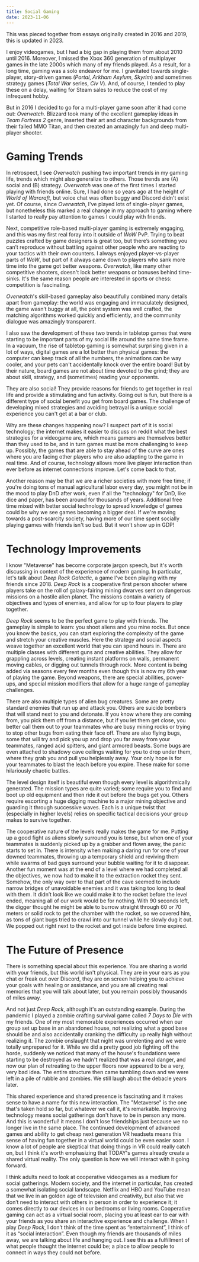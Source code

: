 ```yaml
---
title: Social Gaming 
date: 2023-11-06
---
```

This was pieced together from essays originally created in 2016 and 2019, this is updated in 2023. 

I enjoy videogames, but I had a big gap in playing them from about 2010 until 2016. Moreover, I missed the Xbox 360 generation of multiplayer games in the late 2000s which many of my friends played. As a result, for a long time, gaming was a solo endeavor for me. I gravitated towards single-player, story-driven games (*Portal*, *Arkham Asylum*, *Skyrim*) and sometimes strategy games (*Total War* series, *Civ V*). And, of course, I tended to play these on a delay, waiting for Steam sales to reduce the cost of my infrequent hobby. 

But in 2016 I decided to go for a multi-player game soon after it had come out: *Overwatch*. Blizzard took many of the excellent gameplay ideas in *Team Fortress 2* genre, inserted their art and character backgrounds from their failed MMO Titan, and then created an amazingly fun and deep multi-player shooter.

# Gaming Trends

In retrospect, I see *Overwatch* pushing two important trends in my gaming life, trends which might also generalize to others. Those trends are (A) social and (B) strategy.  *Overwatch* was one of the first times I started playing with friends online. Sure, I had done so years ago at the height of *World of Warcraft*, but voice chat was often buggy and Discord didn't exist yet. Of course, since *Overwatch*, I've played lots of single-player games, but nonetheless this marked a real change in my approach to gaming where I started to really pay attention to games I could play with friends. 

Next, competitive role-based multi-player gaming is extremely engaging, and this was my first real foray into it outside of _WoW_ PvP. Trying to beat puzzles crafted by game designers is great too, but there’s something you can’t reproduce without battling against other people who are reacting to your tactics with their own counters. I always enjoyed player-vs-player parts of *WoW*, but part of it always came down to players who sank more time into the game got better weapons. *Overwatch*, like many other competitive shooters, doesn't lock better weapons or bonuses behind time-sinks. It's the same reason people are interested in sports or chess: competition is fascinating. 

*Overwatch*'s skill-based gameplay also beautifully combined many details apart from gameplay: the world was engaging and immaculately designed, the game wasn’t buggy at all, the point system was well crafted, the matching algorithms worked quickly and efficiently, and the community dialogue was amazingly transparent. 

I also saw the development of these two trends in tabletop games that were starting to be important parts of my social life around the same time frame. In a vacuum, the rise of tabletop gaming is somewhat surprising given in a lot of ways, digital games are a lot better than physical games: the computer can keep track of all the numbers, the animations can be way cooler, and your pets can't accidentally knock over the entire board! But by their nature, board games are not about time devoted to the grind; they are about skill, strategy, and (sometimes) reading your opponents. 

They are also social! They provide reasons for friends to get together in real life and provide a stimulating and fun activity. Going out is fun, but there is a different type of social benefit you get from board games. The challenge of developing mixed strategies and avoiding betrayal is a unique social experience you can't get at a bar or club. 

Why are these  changes happening now? I suspect part of it is social technology; the internet makes it easier to discuss on reddit what the best strategies for a videogame are, which means gamers are themselves better than they used to be, and in turn games must be more challenging to keep up. Possibly, the games that are able to stay ahead of the curve are ones where you are facing other players who are also adapting to the game in real time. And of course, technology allows more live player interaction than ever before as internet connections improve. Let's come back to that. 

Another reason may be that we are a richer societies with more free time; if you're doing tons of manual agricultural labor every day, you might not be in the mood to play DnD after work, even if all the "technology" for DnD, like dice and paper, has been around for thousands of years. Additional free time mixed with better social technology to spread knowledge of games could be why we see games becoming a bigger deal. If we're moving towards a post-scarcity society, having more of our time spent socially playing games with friends isn't so bad. But it won't show up in GDP!

# Technology Improvements 

I know "Metaverse" has become corporate jargon speech, but it's worth discussing in context of the experience of modern gaming. In particular, let's talk about *Deep Rock Galactic*, a game I've been playing with my friends since 2018. _Deep Rock_ is a cooperative first person shooter where players take on the roll of galaxy-fairing mining dwarves sent on dangerous missions on a hostile alien planet. The missions contain a variety of objectives and types of enemies, and allow for up to four players to play together.

_Deep Rock_ seems to be the perfect game to play with friends. The gameplay is simple to learn: you shoot aliens and you mine rocks. But once you know the basics, you can start exploring the complexity of the game and stretch your creative muscles. Here the strategy and social aspects weave together an excellent world that you can spend hours in.  There are multiple classes with different guns and creative abilities. They allow for grappling across levels, creating instant platforms on walls, permanent moving cables, or digging out tunnels through rock. More content is being added via seasons every few months even though this is now my 6th year of playing the game. Beyond weapons, there are special abilities, power-ups, and special mission modifiers that allow for a huge range of gameplay challenges.  

There are also multiple types of alien bug creatures. Some are pretty standard enemies that run up and attack you. Others are suicide bombers that will stand next to you and detonate. If you know where they are coming from, you pick them off from a distance, but if you let them get close, you better call them out to your teammates who are busy mining rocks or trying to stop other bugs from eating their face off. There are also flying bugs, some that will try and pick you up and drop you far away from your teammates, ranged acid spitters, and giant armored beasts. Some bugs are even attached to shadowy cave ceilings waiting for you to drop under them, where they grab you and pull you helplessly away. Your only hope is for your teammates to blast the leach before you expire. These make for some hilariously chaotic battles.

The level design itself is beautiful even though every level is algorithmically generated.  The mission types are quite varied; some require you to find and boot up old equipment and then ride it out before the bugs get you. Others require escorting a huge digging machine to a major mining objective and guarding it through successive waves. Each is a unique twist that (especially in higher levels) relies on specific tactical decisions your group makes to survive together. 

The cooperative nature of the levels really makes the game for me. Putting up a good fight as aliens slowly surround you is tense, but when one of your teammates is suddenly picked up by a grabber and flown away, the panic starts to set in. There is intensity when making a daring run for one of your downed teammates, throwing up a temporary shield and reviving them while swarms of bad guys surround your bubble waiting for it to disappear. Another fun moment was at the end of a level where we had completed all the objectives, we now had to make it to the extraction rocket they sent. Somehow, the only way over to that part of the cave seemed to include narrow bridges of unavoidable enemies and it was taking too long to deal with them. It didn’t look like we could make it to the rocket before the level ended, meaning all of our work would be for nothing. With 90 seconds left, the digger thought he might be able to burrow straight through 60 or 70 meters or solid rock to get the chamber with the rocket, so we covered him, as tons of giant bugs tried to crawl into our tunnel while he slowly dug it out. We popped out right next to the rocket and got inside before time expired.

# The Future of Presence

There is something special about this experience. You are sharing a world with your friends, but this world isn't physical. They are in your ears as you chat or freak out over Discord, they are on screen helping you to achieve your goals with healing or assistance, and you are all creating real memories that you will talk about later, but you remain possibly thousands of miles away.

And not just *Deep Rock*, although it's an outstanding example. During the pandemic I played a zombie crafting survival game called *7 Days to Die* with my friends. One of my most memorable experiences occurred when our group set up base in an abandoned house, not realizing what a good base should be and also accidentally cranking the difficulty up really high without realizing it. The zombie onslaught that night was unrelenting and we were totally unprepared for it. While we did a pretty good job fighting off the horde, suddenly we noticed that many of the house's foundations were starting to be destroyed as we hadn't realized that was a real danger, and now our plan of retreating to the upper floors now appeared to be a very, very bad idea. The entire structure then came tumbling down and we were left in a pile of rubble and zombies. We still laugh about the debacle years later. 

This shared experience and shared presence is fascinating and it makes sense to have a name for this new interaction. The "Metaverse" is the one that's taken hold so far, but whatever we call it, it's remarkable. Improving technology means social gatherings don't have to be in person any more. And this is wonderful! it means I don't lose friendships just because we no longer live in the same place. The continued development of advanced games and ability to get cheap next generation VR headsets means this sense of having fun together in a virtual world could be even easier soon. I know a lot of people are skeptical that doing things in VR could really catch on, but I think it's worth emphasizing that TODAY's games already create a shared virtual reality.  The only question is how we will interact with it going forward.

I think adults need to look at cooperative videogames as a medium for social gatherings. Modern society, and the internet in particular, has created a somewhat isolating social landscape. Netflix and HBO and YouTube mean that we live in an golden age of television and creativity, but also that we don’t need to interact with others in person in order to experience it; it comes directly to our devices in our bedrooms or living rooms. Cooperative gaming can act as a virtual social room, placing you at least ear to ear with your friends as you share an interactive experience and challenge. When I play _Deep Rock_, I don’t think of the time spent as “entertainment”, I think of it as “social interaction”. Even though my friends are thousands of miles away, we are talking about life and hanging out. I see this as a fulfillment of what people thought the internet could be; a place to allow people to connect in ways they could not before.
